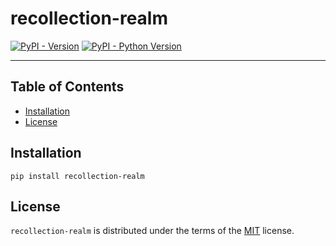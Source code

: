 # recollection-realm

[![PyPI - Version](https://img.shields.io/pypi/v/recollection-realm.svg)](https://pypi.org/project/recollection-realm)
[![PyPI - Python Version](https://img.shields.io/pypi/pyversions/recollection-realm.svg)](https://pypi.org/project/recollection-realm)

-----

## Table of Contents

- [Installation](#installation)
- [License](#license)

## Installation

```console
pip install recollection-realm
```

## License

`recollection-realm` is distributed under the terms of the [MIT](https://spdx.org/licenses/MIT.html) license.

